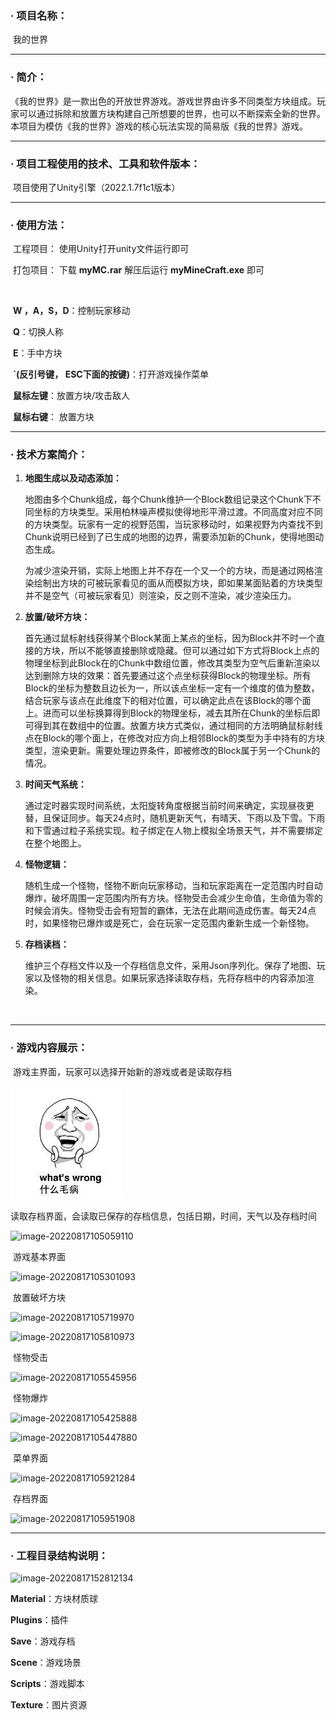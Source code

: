 ### · 项目名称：

​    我的世界

---

### · 简介：

  《我的世界》是一款出色的开放世界游戏。游戏世界由许多不同类型方块组成。玩家可以通过拆除和放置方块构建自己所想要的世界，也可以不断探索全新的世界。本项目为模仿《我的世界》游戏的核心玩法实现的简易版《我的世界》游戏。

---

### · 项目工程使用的技术、工具和软件版本：

​	项目使用了Unity引擎（2022.1.7f1c1版本）

---

### · 使用方法：

​	工程项目： 使用Unity打开unity文件运行即可

​	打包项目： 下载 **myMC.rar** 解压后运行 **myMineCraft.exe** 即可

​	

​	**W ，A，S，D**：控制玩家移动

​	**Q**：切换人称

​	**E**：手中方块

​	**`(反引号键， ESC下面的按键)**：打开游戏操作菜单

​	**鼠标左键**：放置方块/攻击敌人

​	**鼠标右键**： 放置方块

---

### · 技术方案简介：

1. **地图生成以及动态添加：**

   地图由多个Chunk组成，每个Chunk维护一个Block数组记录这个Chunk下不同坐标的方块类型。采用柏林噪声模拟使得地形平滑过渡。不同高度对应不同的方块类型。玩家有一定的视野范围，当玩家移动时，如果视野为内查找不到Chunk说明已经到了已生成的地图的边界，需要添加新的Chunk，使得地图动态生成。

   为减少渲染开销，实际上地图上并不存在一个又一个的方块，而是通过网格渲染绘制出方块的可被玩家看见的面从而模拟方块，即如果某面贴着的方块类型并不是空气（可被玩家看见）则渲染，反之则不渲染，减少渲染压力。

2. **放置/破坏方块：** 

   首先通过鼠标射线获得某个Block某面上某点的坐标，因为Block并不时一个直接的方块，所以不能够直接删除或隐藏。但可以通过如下方式将Block上点的物理坐标到此Block在的Chunk中数组位置，修改其类型为空气后重新渲染以达到删除方块的效果：首先要通过这个点坐标获得Block的物理坐标。所有Block的坐标为整数且边长为一，所以该点坐标一定有一个维度的值为整数，结合玩家与该点在此维度下的相对位置，可以确定此点在该Block的哪个面上。进而可以坐标换算得到Block的物理坐标，减去其所在Chunk的坐标后即可得到其在数组中的位置。放置方块方式类似，通过相同的方法明确鼠标射线点在Block的哪个面上，在修改对应方向上相邻Block的类型为手中持有的方块类型，渲染更新。需要处理边界条件，即被修改的Block属于另一个Chunk的情况。

3. **时间天气系统：**

   通过定时器实现时间系统，太阳旋转角度根据当前时间来确定，实现昼夜更替，且保证同步。每天24点时，随机更新天气，有晴天、下雨以及下雪。下雨和下雪通过粒子系统实现。粒子绑定在人物上模拟全场景天气，并不需要绑定在整个地图上。

4. **怪物逻辑：**

   随机生成一个怪物，怪物不断向玩家移动，当和玩家距离在一定范围内时自动爆炸，破坏周围一定范围内所有方块。怪物受击会减少生命值，生命值为零的时候会消失。怪物受击会有短暂的霸体，无法在此期间造成伤害。每天24点时，如果怪物已爆炸或是死亡，会在玩家一定范围内重新生成一个新怪物。

5. **存档读档：**

   维护三个存档文件以及一个存档信息文件，采用Json序列化。保存了地图、玩家以及怪物的相关信息。如果玩家选择读取存档，先将存档中的内容添加渲染。

​		

---

### · 游戏内容展示：

​	游戏主界面，玩家可以选择开始新的游戏或者是读取存档

![image](https://github.com/AngelSXD/sxd_first_repository/blob/master/images/20160615165142.png)



​	读取存档界面，会读取已保存的存档信息，包括日期，时间，天气以及存档时间

![image-20220817105059110](C:\Users\Administrator\AppData\Roaming\Typora\typora-user-images\image-20220817105059110.png)



​	游戏基本界面

![image-20220817105301093](C:\Users\Administrator\AppData\Roaming\Typora\typora-user-images\image-20220817105301093.png)



​	放置破坏方块

![image-20220817105719970](C:\Users\Administrator\AppData\Roaming\Typora\typora-user-images\image-20220817105719970.png)

![image-20220817105810973](C:\Users\Administrator\AppData\Roaming\Typora\typora-user-images\image-20220817105810973.png)



​	怪物受击

![image-20220817105545956](C:\Users\Administrator\AppData\Roaming\Typora\typora-user-images\image-20220817105545956.png)



​	怪物爆炸

![image-20220817105425888](C:\Users\Administrator\AppData\Roaming\Typora\typora-user-images\image-20220817105425888.png)

![image-20220817105447880](C:\Users\Administrator\AppData\Roaming\Typora\typora-user-images\image-20220817105447880.png)



​	菜单界面

![image-20220817105921284](C:\Users\Administrator\AppData\Roaming\Typora\typora-user-images\image-20220817105921284.png)



​	存档界面

![image-20220817105951908](C:\Users\Administrator\AppData\Roaming\Typora\typora-user-images\image-20220817105951908.png)

---

### · 工程目录结构说明：

![image-20220817152812134](C:\Users\Administrator\AppData\Roaming\Typora\typora-user-images\image-20220817152812134.png) 

**Material**：方块材质球

**Plugins**：插件

**Save**：游戏存档

**Scene**：游戏场景

**Scripts**：游戏脚本

**Texture**：图片资源
